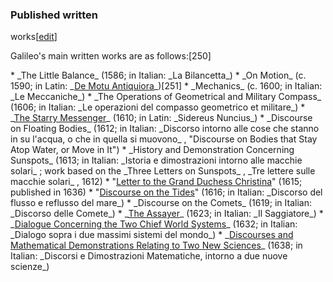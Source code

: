 ### Published written
works[[edit](/w/index.php?title=Galileo\_Galilei&action=edit&section=40 "Edit
section: Published written works")]

Galileo's main written works are as follows:[250]

 \* \_The Little Balance\_ (1586; in Italian: \_La Bilancetta\_)
 \* \_On Motion\_ (c. 1590; in Latin: \_[De Motu Antiquiora](/wiki/De\_Motu\_Antiquiora "De Motu Antiquiora")\_)[251]
 \* \_Mechanics\_ (c. 1600; in Italian: \_Le Meccaniche\_)
 \* \_The Operations of Geometrical and Military Compass\_ (1606; in Italian: \_Le operazioni del compasso geometrico et militare\_)
 \* \_[The Starry Messenger](/wiki/Sidereus\_Nuncius "Sidereus Nuncius")\_ (1610; in Latin: \_Sidereus Nuncius\_)
 \* \_Discourse on Floating Bodies\_ (1612; in Italian: \_Discorso intorno alle cose che stanno in su l'acqua, o che in quella si muovono\_ , "Discourse on Bodies that Stay Atop Water, or Move in It")
 \* \_History and Demonstration Concerning Sunspots\_ (1613; in Italian: \_Istoria e dimostrazioni intorno alle macchie solari\_ ; work based on the \_Three Letters on Sunspots\_ , \_Tre lettere sulle macchie solari\_ , 1612)
 \* "[Letter to the Grand Duchess Christina](/wiki/Letter\_to\_the\_Grand\_Duchess\_Christina "Letter to the Grand Duchess Christina")" (1615; published in 1636)
 \* "[Discourse on the Tides](/wiki/Discourse\_on\_the\_Tides "Discourse on the Tides")" (1616; in Italian: \_Discorso del flusso e reflusso del mare\_)
 \* \_Discourse on the Comets\_ (1619; in Italian: \_Discorso delle Comete\_)
 \* \_[The Assayer](/wiki/The\_Assayer "The Assayer")\_ (1623; in Italian: \_Il Saggiatore\_)
 \* \_[Dialogue Concerning the Two Chief World Systems](/wiki/Dialogue\_Concerning\_the\_Two\_Chief\_World\_Systems "Dialogue Concerning the Two Chief World Systems")\_ (1632; in Italian: \_Dialogo sopra i due massimi sistemi del mondo\_)
 \* \_[Discourses and Mathematical Demonstrations Relating to Two New Sciences](/wiki/Two\_New\_Sciences "Two New Sciences")\_ (1638; in Italian: \_Discorsi e Dimostrazioni Matematiche, intorno a due nuove scienze\_)
